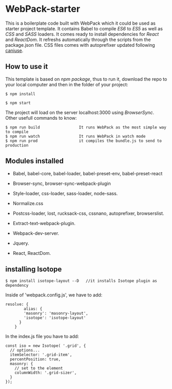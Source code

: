 # WebPack-starter

This is a boilerplate code built with WebPack which it could be used as starter project template. It contains Babel to compile *ES6* to *ES5* as well as *CSS* and *SASS* loaders. It comes ready to install dependencies for *React* and *ReactDom*. It refreshs automatically through the scripts from the package.json file. CSS files comes with autoprefixer updated following [caniuse][1].

## How to use it

This template is based on *npm package*, thus to run it, download the repo to your local computer and then in the folder of your project:

    $ npm install  

    $ npm start

The project will load on the server localhost:3000 using *BrowserSync*. Other usefull commands to know:

```
$ npm run build                 It runs WebPack as the most simple way to compile
$ npm run watch                 It runs WebPack in watch mode
$ npm run prod                  it compiles the bundle.js to send to production
```

## Modules installed

  + Babel, babel-core, babel-loader, babel-preset-env, babel-preset-react

  + Browser-sync, browser-sync-webpack-plugin

  + Style-loader, css-loader, sass-loader, node-sass.

  + Normalize.css

  + Postcss-loader, lost, rucksack-css, cssnano, autoprefixer, browserslist.

  + Extract-text-webpack-plugin.

  + Webpack-dev-server.

  + Jquery.

  + React, ReactDom.


## installing Isotope


    $ npm install isotope-layout --D   //it installs Isotope plugin as dependency

Inside of 'webpack.config.js', we have to add:

    resolve: {
            alias: {
            'masonry': 'masonry-layout',
            'isotope': 'isotope-layout'
          }
        }

In the index.js file you have to add:

    const iso = new Isotope( '.grid', {
      // options...
      itemSelector: '.grid-item',
      percentPosition: true,
      masonry: {
        // set to the element
        columnWidth: '.grid-sizer',
      }
    });


[1]: http://caniuse.com/

